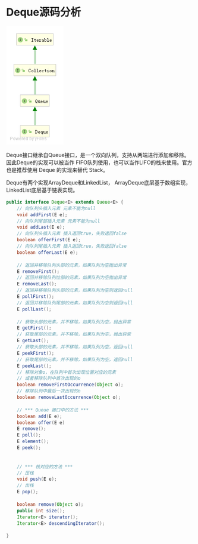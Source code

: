 # Deque源码分析

![Deque](notes/se/collection/Deque.png)

Deque接口继承自Queue接口，是一个双向队列，支持从两端进行添加和移除。因此Deque的实现可以被当作 FIFO队列使用，也可以当作LIFO的栈来使用。官方也是推荐使用 Deque 的实现来替代 Stack。

Deque有两个实现ArrayDeque和LinkedList， ArrayDeque底层基于数组实现，LinkedList底层基于链表实现。

```java
public interface Deque<E> extends Queue<E> {
    // 向队列头插入元素 元素不能为null
    void addFirst(E e);
    // 向队列尾部插入元素 元素不能为null
    void addLast(E e);
	// 向队列头插入元素 插入返回true，失败返回false
    boolean offerFirst(E e);
	// 向队列尾插入元素 插入返回true，失败返回false
    boolean offerLast(E e);
    
    // 返回并移除队列头部的元素，如果队列为空抛出异常
    E removeFirst();
	// 返回并移除队列位部的元素，如果队列为空抛出异常
    E removeLast();
    // 返回并移除队列头部的元素，如果队列为空则返回null
    E pollFirst();
    // 返回并移除队列尾部的元素，如果队列为空则返回null
    E pollLast();
    
    // 获取头部的元素，并不移除，如果队列为空，抛出异常
    E getFirst();
	// 获取尾部的元素，并不移除，如果队列为空，抛出异常
    E getLast();
	// 获取头部的元素，并不移除，如果队列为空，返回null
    E peekFirst();
	// 获取尾部的元素，并不移除，如果队列为空，返回null
    E peekLast();
    // 移除对象o，在队列中首次出现位置对应的元素
    // 或者移除队列中首次出现的o
    boolean removeFirstOccurrence(Object o);
	// 移除队列中最后一次出现的o
    boolean removeLastOccurrence(Object o);

    // *** Queue 接口中的方法 ***
    boolean add(E e);
    boolean offer(E e)
    E remove();
    E poll();
    E element();
    E peek();


    // *** 栈对应的方法 ***
    // 压栈
    void push(E e);
    // 出栈
    E pop();
    
    boolean remove(Object o); 
    public int size();
    Iterator<E> iterator();
    Iterator<E> descendingIterator();

}
```
